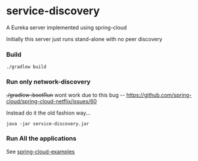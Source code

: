 service-discovery
===========
A Eureka server implemented using spring-cloud 

Initially this server just runs stand-alone with no peer discovery

### Build
```
./gradlew build
```

### Run only network-discovery
~~./gradlew :bootRun~~
wont work due to this bug -- https://github.com/spring-cloud/spring-cloud-netflix/issues/60

Instead do it the old fashion way...

```
java -jar service-discovery.jar
```

### Run All the applications
See [spring-cloud-examples](https://github.com/wgorder/spring-cloud-examples)

